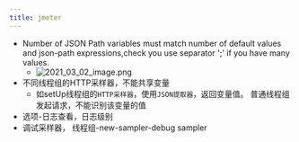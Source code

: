 ```yaml
---
title: jmeter
---
```


- Number of JSON Path variables must match number of default values and json-path expressions,check you use separator ';' if you have many values.
	- ![2021_03_02_image.png](https://cdn.logseq.com/%2F72223880-dff3-4195-b002-58f583924ddd2bb83f2e-8c77-48d7-a69c-ba8a72ff45542021_03_02_image.png?Expires=4768273157&Signature=k-hi~kgmJdY0IYXz~ynRSCEmNIbPFsvqGTTw9ce7kIvw9gr3Nfq5AF11ZtxVmVkLf92Q97Xx9hhjvTCgkA1ysT9I-EMFLWUWuBVwXKq090LDQg-wRJztPSqmyA8iWr15d9rnTL-juPdxa-chnSgHStWfbhfKyrI8bWhjasupbf2EjzqWkTpek1RiY3SfjljgrGdCWY6KPJ~2joYvVuzpxRVpgeSYvrjWxwxNvlWsbUSX0Jwq~ztSnQlWHHOf4oaF4HsTWG6RH4lApKGkiRsGYVjxk9-Htb6YImcAO9JE5gaPu7MppwCK5~TOpUmVbzRU8uR1xW-ydPFtZmiuqadWlg__&Key-Pair-Id=APKAJE5CCD6X7MP6PTEA)
- 不同线程组的HTTP采样器，不能共享变量
	- 如setUp线程组的`HTTP采样器`，使用`JSON提取器`，返回变量值。 普通线程组发起请求，不能识别该变量的值
- 选项-日志查看，日志级别
- 调试采样器， 线程组-new-sampler-debug sampler